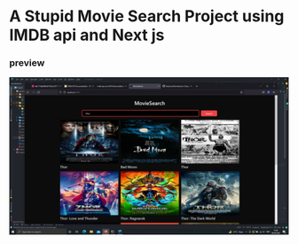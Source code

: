 # A Stupid Movie Search Project using IMDB api and Next js

### preview

![](/public/images/preview.png)